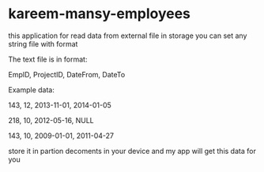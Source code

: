 # kareem-mansy-employees
 this application for read data from external file in storage 
you can set any string file with format 

The text file is in format: 

EmpID, ProjectID, DateFrom, DateTo

Example data:

143, 12, 2013-11-01, 2014-01-05

218, 10, 2012-05-16, NULL

143, 10, 2009-01-01, 2011-04-27

store it in partion decoments in your device and my app will get this data for you 

